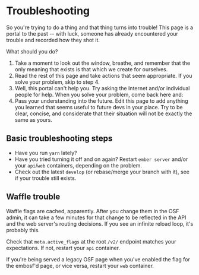 # Troubleshooting

So you're trying to do a thing and that thing turns into trouble!
This page is a portal to the past -- with luck, someone has already
encountered your trouble and recorded how they shot it.

What should you do?
1. Take a moment to look out the window, breathe, and remember that
the only meaning that exists is that which we create for ourselves.
2. Read the rest of this page and take actions that seem appropriate.
If you solve your problem, skip to step 4.
3. Well, this portal can't help you. Try asking the Internet and/or individual
people for help. When you solve your problem, come back here and:
4. Pass your understanding into the future. Edit this page to add anything
you learned that seems useful to future devs in your place. Try to be clear,
concise, and considerate that their situation will not be exactly the same
as yours.

## Basic troubleshooting steps
* Have you run `yarn` lately?
* Have you tried turning it off and on again? Restart `ember server` and/or
your `api`/`web` containers, depending on the problem.
* Check out the latest `develop` (or rebase/merge your branch with it),
see if your trouble still exists.

## Waffle trouble
Waffle flags are cached, apparently. After you change them in the OSF admin,
it can take a few minutes for that change to be reflected in the API and the
web server's routing decisions. If you see an infinite reload loop, it's
probably this.

Check that `meta.active_flags` at the root `/v2/` endpoint matches your
expectations. If not, restart your `api` container.

If you're being served a legacy OSF page when you've enabled the flag for
the embosf'd page, or vice versa, restart your `web` container.
